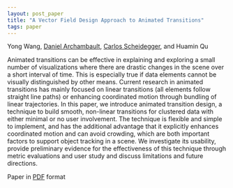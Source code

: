 ```yaml
---
layout: post_paper
title: "A Vector Field Design Approach to Animated Transitions"
tags: paper
---
```


Yong Wang, [Daniel Archambault](http://cs.swansea.ac.uk/~csdarchambault/), [Carlos Scheidegger](/), and Huamin Qu

Animated transitions can be effective in explaining and exploring a
small number of visualizations where there are drastic changes in the
scene over a short interval of time. This is especially true if data
elements cannot be visually distinguished by other means. Current
research in animated transitions has mainly focused on linear
transitions (all elements follow straight line paths) or enhancing
coordinated motion through bundling of linear trajectories. In this
paper, we introduce animated transition design, a technique to build
smooth, non-linear transitions for clustered data with either minimal
or no user involvement. The technique is flexible and simple to
implement, and has the additional advantage that it explicitly
enhances coordinated motion and can avoid crowding, which are both
important factors to support object tracking in a scene. We
investigate its usability, provide preliminary evidence for the
effectiveness of this technique through metric evaluations and user
study and discuss limitations and future directions.

Paper in [PDF](/static/papers/tvcg-animated-2017.pdf) format

